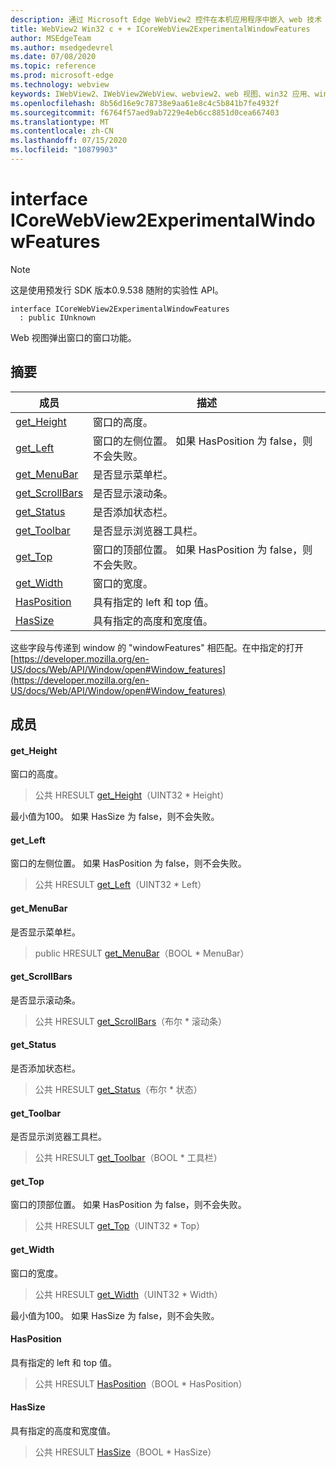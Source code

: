 ```yaml
---
description: 通过 Microsoft Edge WebView2 控件在本机应用程序中嵌入 web 技术（HTML、CSS 和 JavaScript）
title: WebView2 Win32 c + + ICoreWebView2ExperimentalWindowFeatures
author: MSEdgeTeam
ms.author: msedgedevrel
ms.date: 07/08/2020
ms.topic: reference
ms.prod: microsoft-edge
ms.technology: webview
keywords: IWebView2、IWebView2WebView、webview2、web 视图、win32 应用、win32、edge、ICoreWebView2、ICoreWebView2Controller、浏览器控件、边缘 html、ICoreWebView2ExperimentalWindowFeatures
ms.openlocfilehash: 8b56d16e9c78738e9aa61e8c4c5b841b7fe4932f
ms.sourcegitcommit: f6764f57aed9ab7229e4eb6cc8851d0cea667403
ms.translationtype: MT
ms.contentlocale: zh-CN
ms.lasthandoff: 07/15/2020
ms.locfileid: "10879903"
---
```

# interface ICoreWebView2ExperimentalWindowFeatures 

> [!NOTE]
> 这是使用预发行 SDK 版本0.9.538 随附的实验性 API。

```
interface ICoreWebView2ExperimentalWindowFeatures
  : public IUnknown
```

Web 视图弹出窗口的窗口功能。

## 摘要

 成员                        | 描述
--------------------------------|---------------------------------------------
[get_Height](#get_height) | 窗口的高度。
[get_Left](#get_left) | 窗口的左侧位置。 如果 HasPosition 为 false，则不会失败。
[get_MenuBar](#get_menubar) | 是否显示菜单栏。
[get_ScrollBars](#get_scrollbars) | 是否显示滚动条。
[get_Status](#get_status) | 是否添加状态栏。
[get_Toolbar](#get_toolbar) | 是否显示浏览器工具栏。
[get_Top](#get_top) | 窗口的顶部位置。 如果 HasPosition 为 false，则不会失败。
[get_Width](#get_width) | 窗口的宽度。
[HasPosition](#hasposition) | 具有指定的 left 和 top 值。
[HasSize](#hassize) | 具有指定的高度和宽度值。

这些字段与传递到 window 的 "windowFeatures" 相匹配。在中指定的打开[https://developer.mozilla.org/en-US/docs/Web/API/Window/open#Window_features](https://developer.mozilla.org/en-US/docs/Web/API/Window/open#Window_features)

## 成员

#### get_Height 

窗口的高度。

> 公共 HRESULT [get_Height](#get_height)（UINT32 * Height）

最小值为100。 如果 HasSize 为 false，则不会失败。

#### get_Left 

窗口的左侧位置。 如果 HasPosition 为 false，则不会失败。

> 公共 HRESULT [get_Left](#get_left)（UINT32 * Left）

#### get_MenuBar 

是否显示菜单栏。

> public HRESULT [get_MenuBar](#get_menubar)（BOOL * MenuBar）

#### get_ScrollBars 

是否显示滚动条。

> 公共 HRESULT [get_ScrollBars](#get_scrollbars)（布尔 * 滚动条）

#### get_Status 

是否添加状态栏。

> 公共 HRESULT [get_Status](#get_status)（布尔 * 状态）

#### get_Toolbar 

是否显示浏览器工具栏。

> 公共 HRESULT [get_Toolbar](#get_toolbar)（BOOL * 工具栏）

#### get_Top 

窗口的顶部位置。 如果 HasPosition 为 false，则不会失败。

> 公共 HRESULT [get_Top](#get_top)（UINT32 * Top）

#### get_Width 

窗口的宽度。

> 公共 HRESULT [get_Width](#get_width)（UINT32 * Width）

最小值为100。 如果 HasSize 为 false，则不会失败。

#### HasPosition 

具有指定的 left 和 top 值。

> 公共 HRESULT [HasPosition](#hasposition)（BOOL * HasPosition）

#### HasSize 

具有指定的高度和宽度值。

> 公共 HRESULT [HasSize](#hassize)（BOOL * HasSize）

